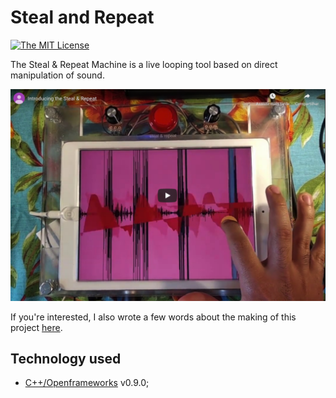# Steal and Repeat
[![The MIT License](https://img.shields.io/badge/license-MIT-orange.svg?color=blue&style=flat-square)](http://opensource.org/licenses/MIT)

The Steal & Repeat Machine is a live looping tool based on direct manipulation of sound.

[![screenshot](screenshot.png "Screenshot")](https://www.youtube.com/embed/9_LMArJO8rY)

If you're interested, I also wrote a few words about the making of this project [here](./research/README.md).

## Technology used
- [C++/Openframeworks](https://openframeworks.cc/) v0.9.0;